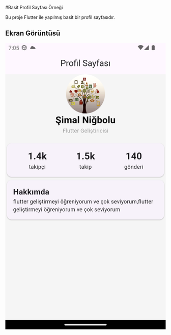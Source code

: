#Basit Profil Sayfası Örneği

Bu proje Flutter ile yapılmış basit bir profil sayfasıdır.

## Ekran Görüntüsü

![Profil Ekran Görüntüsü](images/ekran_goruntusu.png)


